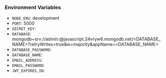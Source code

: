 ### Environment Variables

- `NODE_ENV`: development
- `PORT`: 5000
- `SECRET_KEY`: 
- `DATABASE`: mongodb+srv://admin:<PASSWORD>@javascript.24vryw6.mongodb.net/<DATABASE_NAME>?retryWrites=true&w=majority&appName=<DATABASE_NAME>
- `DATABASE_PASSWORD`: 
- `DATABASE_NAME`: 
- `EMAIL_ADDRESS`: 
- `EMAIL_PASSWORD`:
- `JWT_EXPIRES_IN`: 
